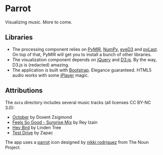 # Parrot

Visualizing music. More to come.

## Libraries
+ The processing component relies on [PyMIR](https://github.com/jsawruk/pymir), [NumPy](http://www.numpy.org/), [eyeD3](http://eyed3.nicfit.net/) and [pyLast](https://code.google.com/p/pylast/). On top of that, PyMIR will get you to install a bunch of other libraries.
+ The visualization component depends on [jQuery](http://jquery.com/) and [D3.js](http://d3js.org/). By the way, D3.js is (redacted) amazing.
+ The application is built with [Bootstrap](http://getbootstrap.com/). Elegance guaranteed. HTML5 audio works with some [jPlayer](http://jplayer.org/) magic.

## Attributions
The `data` directory includes several music tracks (all licenses CC BY-NC 3.0):

+ [October](http://ccmixter.org/files/doxent/43635) by Doxent Zsigmond
+ [Feels So Good - Surprise Mix](http://ccmixter.org/files/Rey_Izain/43892) by Rey Izain
+ [Hey Bird](http://ccmixter.org/files/Michael_Lindentree/43826) by Linden Tree
+ [Test Drive](http://ccmixter.org/files/Zapac/26047) by Zapac

The app uses a [parrot](http://thenounproject.com/noun/parrot/#icon-No8601) icon designed by [nikki rodriguez](http://thenounproject.com/nrodriguezlima) from The Noun Project.